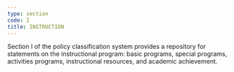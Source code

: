 ```yaml
---
type: section
code: I
title: INSTRUCTION
---
```


Section I of the policy classification system provides a repository for statements on the instructional program:  basic programs, special programs, activities programs, instructional resources, and academic achievement.
